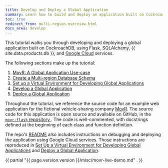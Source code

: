 ```yaml
---
title: Develop and Deploy a Global Application
summary: Learn how to build and deploy an application built on CockroachDB, using Flask, SQLAlchemy, CockroachDB Cloud, and Google Cloud services.
toc: true
redirect_from: multi-region-overview.html
docs_area: develop
---
```


This tutorial walks you through developing and deploying a global application built on CockroachDB, using Flask, SQLAlchemy, {{ site.data.products.db }}, and [Google Cloud](https://cloud.google.com/) services.

The following sections make up the tutorial:

1. [MovR: A Global Application Use-case](movr-flask-use-case.html)
1. [Create a Multi-region Database Schema](movr-flask-database.html)
1. [Set up a Virtual Environment for Developing Global Applications](movr-flask-setup.html)
1. [Develop a Global Application](movr-flask-application.html)
1. [Deploy a Global Application](movr-flask-deployment.html)

Throughout the tutorial, we reference the source code for an example web application for the fictional vehicle-sharing company [MovR](movr.html). The source code for this application is open source and available on GitHub, in the [`movr-flask` repository ](https://github.com/cockroachlabs/movr-flask). The code is well-commented, with docstrings defined at the beginning of each class and function definition.

The repo's [README](https://github.com/cockroachlabs/movr-flask/blob/master/README.md) also includes instructions on debugging and deploying the application using Google Cloud services. Those instructions are reproduced in [Set Up a Virtual Environment for Developing Global Applications](movr-flask-setup.html) and [Deploy a Global Application](movr-flask-deployment.html).

{{ partial "{{ page.version.version }}/misc/movr-live-demo.md" . }}
